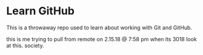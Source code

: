 # Learn GitHub

This is a throwaway repo used to learn about working with Git and GitHub.


this is me trying to pull from remote on 2.15.18 @ 7:58 pm when its 3018 look at this. society.
